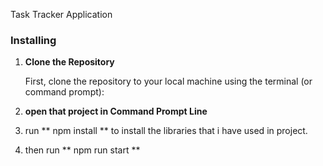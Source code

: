 Task Tracker Application

### Installing

1. **Clone the Repository**

   First, clone the repository to your local machine using the terminal (or command prompt):

2. **open that project in Command Prompt Line**
3. run ** npm install ** to install the libraries that i have used in project.
4. then run ** npm run start **
